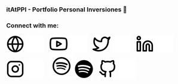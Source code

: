 ### itAtPPI - Portfolio Personal Inversiones 👋

### Connect with me:

[![website](./img/globe-light.svg)](https://www.portfoliopersonal.com/#gh-light-mode-only)
[![website](./img/globe-dark.svg)](https://www.portfoliopersonal.com/#gh-dark-mode-only)
&nbsp;&nbsp;
[![youtube](./img/youtube-light.svg)](https://www.youtube.com/user/PortfolioPersonal#gh-light-mode-only)
[![youtube](./img/youtube-dark.svg)](https://www.youtube.com/user/PortfolioPersonal#gh-dark-mode-only)
&nbsp;&nbsp;
[![twitter](./img/twitter-light.svg)](https://twitter.com/pportfolio#gh-light-mode-only)
[![twitter](./img/twitter-dark.svg)](https://twitter.com/pportfolio#gh-dark-mode-only)
&nbsp;&nbsp;
[![linkedin](./img/linkedin-light.svg)](https://www.linkedin.com/company/portfoliopersonal#gh-light-mode-only)
[![linkedin](./img/linkedin-dark.svg)](https://www.linkedin.com/company/portfoliopersonal#gh-dark-mode-only)
&nbsp;&nbsp;
[![instagram](./img/instagram-light.svg)](https://www.instagram.com/portfoliopersonalinversiones#gh-light-mode-only)
[![instagram](./img/instagram-dark.svg)](https://www.instagram.com/portfoliopersonalinversiones#gh-dark-mode-only)
&nbsp;&nbsp;
[![spotify](./img/spotify-light.svg)](https://open.spotify.com/show/3aRKaHvbA32pNU2mi3zDEo?si=Ymlw3e-BTMyxc92aJF27kw#gh-light-mode-only)
[![spotify](./img/spotify-dark.svg)](https://open.spotify.com/show/3aRKaHvbA32pNU2mi3zDEo?si=Ymlw3e-BTMyxc92aJF27kw#gh-dark-mode-only)
&nbsp;&nbsp;
[![github](./img/github-light.svg)](https://github.com/itAtPPI/#gh-light-mode-only)
[![github](./img/github-dark.svg)](https://github.com/itAtPPI/#gh-dark-mode-only)
&nbsp;&nbsp;
